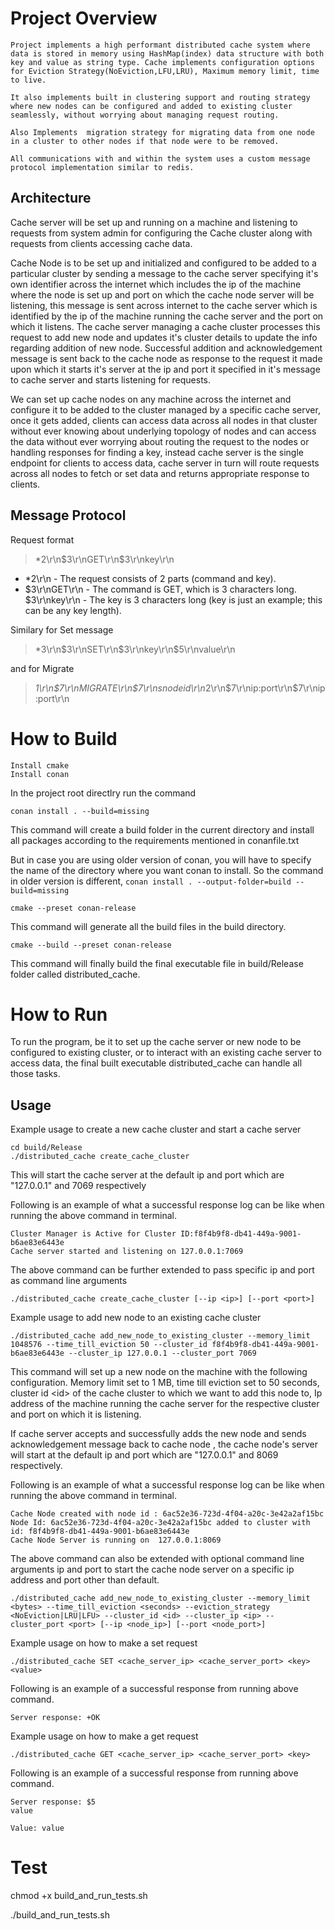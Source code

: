 # Project Overview

    Project implements a high performant distributed cache system where data is stored in memory using HashMap(index) data structure with both key and value as string type. Cache implements configuration options for Eviction Strategy(NoEviction,LFU,LRU), Maximum memory limit, time to live.

    It also implements built in clustering support and routing strategy where new nodes can be configured and added to existing cluster seamlessly, without worrying about managing request routing.

    Also Implements  migration strategy for migrating data from one node in a cluster to other nodes if that node were to be removed.

    All communications with and within the system uses a custom message protocol implementation similar to redis.

##  Architecture

Cache server will be set up and running on a machine and listening to requests from system admin for configuring the Cache cluster along with requests from clients accessing cache data.

Cache Node is to be set up and initialized and configured to be added to a particular cluster by sending a message to the cache server specifying it's own identifier across the internet which includes the ip of the machine where the node is set up and port on which the cache node server will be listening, this message is sent across internet to the cache server which is identified by the ip of the machine running the cache server and the port on which it listens. The cache server managing a cache cluster processes this request to add new node and updates it's cluster details to update the info regarding addition of new node. Successful addition and acknowledgement message is sent back to the cache node as response to the request it made upon which it starts it's server at the ip and port it specified in it's message to cache server and starts listening for requests.

We can set up cache nodes on any machine across the internet and configure it to be added to the cluster managed by a specific cache server, once it gets added, clients can access data across all nodes in that cluster without ever knowing about underlying topology of nodes and can access the data without ever worrying about routing the request to the nodes or handling responses for finding a key, instead cache server is the single endpoint for clients to access data, cache server in turn will route requests across all nodes to fetch or set data and returns appropriate response to clients.

## Message Protocol

Request format 

>*2\r\n$3\r\nGET\r\n$3\r\nkey\r\n

* *2\r\n - The request consists of 2 parts (command and key).
* $3\r\nGET\r\n - The command is GET, which is 3 characters long.
$3\r\nkey\r\n - The key is 3 characters long (key is just an example; this can be any key length).

Similary for Set message

>*3\r\n$3\r\nSET\r\n$3\r\nkey\r\n$5\r\nvalue\r\n

and for Migrate 

>*1\r\n$7\r\nMIGRATE\r\n$7\r\nsnodeid\r\n*2\r\n$7\r\nip:port\r\n$7\r\nip:port\r\n


# How to Build
    Install cmake
    Install conan

In the project root directlry
run the command
```
conan install . --build=missing
```
This command will create a build folder in the current directory and install all packages according to the requirements mentioned in conanfile.txt

But in case you are using older version of conan, you will have to specify the name of the directory where you want conan to install.
So the command in older version is different, `conan install . --output-folder=build --build=missing`

```
cmake --preset conan-release 
```
This command will generate all the build files in the build directory.

```
cmake --build --preset conan-release   
```

This command will finally build the final executable file in build/Release folder  called distributed_cache.

# How to Run

To run the program, be it to set up the cache server or new node to be configured to existing cluster, or to interact with an existing cache server to access data, the final built executable distributed_cache can handle all those tasks.

## Usage

Example usage to create a new cache cluster and start a cache server

```
cd build/Release
./distributed_cache create_cache_cluster
```
This will start the cache server at the default ip and port which are "127.0.0.1" and 7069 respectively

Following is an example of what a successful response log can be like when running the above command in terminal.

```
Cluster Manager is Active for Cluster ID:f8f4b9f8-db41-449a-9001-b6ae83e6443e
Cache server started and listening on 127.0.0.1:7069
```

The above command can be further extended to pass specific ip and port as command line arguments

`./distributed_cache create_cache_cluster [--ip <ip>] [--port <port>]`

Example usage to add new node to an existing cache cluster

    ./distributed_cache add_new_node_to_existing_cluster --memory_limit 1048576 --time_till_eviction 50 --cluster_id f8f4b9f8-db41-449a-9001-b6ae83e6443e --cluster_ip 127.0.0.1 --cluster_port 7069

This command will set up a new node on the machine with the following configuration. Memory limit set to 1 MB, time till eviction set to 50 seconds, cluster id \<id> of the cache cluster to which we want to add this node to, Ip address of the machine running the cache server for the respective cluster and port on which it is listening.

If cache server accepts and successfully adds the new node and sends acknowledgement message back to cache node , the cache node's server will start at the default ip and port which are "127.0.0.1" and 8069 respectively.

Following is an example of what a successful response log can be like when running the above command in terminal.

```
Cache Node created with node id : 6ac52e36-723d-4f04-a20c-3e42a2af15bc
Node Id: 6ac52e36-723d-4f04-a20c-3e42a2af15bc added to cluster with id: f8f4b9f8-db41-449a-9001-b6ae83e6443e
Cache Node Server is running on  127.0.0.1:8069
```
The above command can also be extended with optional command line arguments ip and port to start the cache node server on a specific ip address and port other than default.

```
./distributed_cache add_new_node_to_existing_cluster --memory_limit <bytes> --time_till_eviction <seconds> --eviction_strategy <NoEviction|LRU|LFU> --cluster_id <id> --cluster_ip <ip> --cluster_port <port> [--ip <node_ip>] [--port <node_port>]
```
Example usage on how to make a set request 

```
./distributed_cache SET <cache_server_ip> <cache_server_port> <key> <value>
```

Following is an example of a successful response from running above command.

```
Server response: +OK
```


Example usage on how to make a get request 

```
./distributed_cache GET <cache_server_ip> <cache_server_port> <key>
```

Following is an example of a successful response from running above command.

```
Server response: $5
value

Value: value
```



# Test

chmod +x build_and_run_tests.sh

./build_and_run_tests.sh